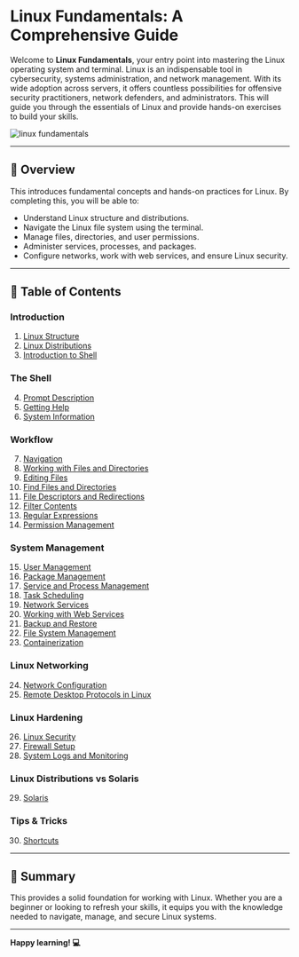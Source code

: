 # Linux Fundamentals: A Comprehensive Guide
Welcome to **Linux Fundamentals**, your entry point into mastering the Linux operating system and terminal. Linux is an indispensable tool in cybersecurity, systems administration, and network management. With its wide adoption across servers, it offers countless possibilities for offensive security practitioners, network defenders, and administrators. This will guide you through the essentials of Linux and provide hands-on exercises to build your skills.

![linux fundamentals](https://miro.medium.com/v2/resize:fit:740/0*ZLy2CvClAS4SBp86.jpg)

---

## 🌟 **Overview**
This introduces fundamental concepts and hands-on practices for Linux. By completing this, you will be able to:  
- Understand Linux structure and distributions.  
- Navigate the Linux file system using the terminal.  
- Manage files, directories, and user permissions.  
- Administer services, processes, and packages.  
- Configure networks, work with web services, and ensure Linux security.  

---

## 📖 **Table of Contents**

### Introduction
1. [Linux Structure](https://github.com/Deeptig9138/Linux-Fundamentals/tree/main/Introduction/1.%20Linux%20Structure)  
2. [Linux Distributions](https://github.com/Deeptig9138/Linux-Fundamentals/tree/main/Introduction/2.%20Linux%20Distributions)  
3. [Introduction to Shell](https://github.com/Deeptig9138/Linux-Fundamentals/tree/main/Introduction/3.%20Introduction%20to%20Shell)

### The Shell
4. [Prompt Description](https://github.com/Deeptig9138/Linux-Fundamentals/tree/main/The%20Shell/4.%20Prompt%20Description)  
5. [Getting Help](https://github.com/Deeptig9138/Linux-Fundamentals/tree/main/The%20Shell/5.%20Getting%20Help)  
6. [System Information](https://github.com/Deeptig9138/Linux-Fundamentals/tree/main/The%20Shell/6.%20System%20Information)

### Workflow
7. [Navigation](https://github.com/Deeptig9138/Linux-Fundamentals/tree/main/Workflow/7.%20Navigation)  
8. [Working with Files and Directories](https://github.com/Deeptig9138/Linux-Fundamentals/tree/main/Workflow/8.%20Working%20with%20Files%20and%20Directories)  
9. [Editing Files](https://github.com/Deeptig9138/Linux-Fundamentals/tree/main/Workflow/9.%20Editing%20Files)  
10. [Find Files and Directories](https://github.com/Deeptig9138/Linux-Fundamentals/tree/main/Workflow/10.%20Find%20Files%20and%20Directories)  
11. [File Descriptors and Redirections](https://github.com/Deeptig9138/Linux-Fundamentals/tree/main/Workflow/11.%20File%20Descriptors%20and%20Redirections)  
12. [Filter Contents](https://github.com/Deeptig9138/Linux-Fundamentals/tree/main/Workflow/12.%20Filter%20Contents)  
13. [Regular Expressions](https://github.com/Deeptig9138/Linux-Fundamentals/tree/main/Workflow/13.%20Regular%20Expressions)  
14. [Permission Management](https://github.com/Deeptig9138/Linux-Fundamentals/tree/main/Workflow/14.%20Permission%20Management)

### System Management
15. [User Management](https://github.com/Deeptig9138/Linux-Fundamentals/tree/main/System%20Management/15.%20User%20Management)  
16. [Package Management](https://github.com/Deeptig9138/Linux-Fundamentals/tree/main/System%20Management/16.%20Package%20Management)  
17. [Service and Process Management](https://github.com/Deeptig9138/Linux-Fundamentals/tree/main/System%20Management/17.%20Service%20and%20Process%20Management)  
18. [Task Scheduling](#task-scheduling)  
18. [Network Services](#network-services)  
20. [Working with Web Services](#working-with-web-services)  
21. [Backup and Restore](#backup-and-restore)  
22. [File System Management](#file-system-management)  
23. [Containerization](#containerization)

### Linux Networking
24. [Network Configuration](#network-configuration)  
25. [Remote Desktop Protocols in Linux](#remote-desktop-protocols-in-linux)

### Linux Hardening
26. [Linux Security](#linux-security)  
27. [Firewall Setup](#firewall-setup)  
28. [System Logs and Monitoring](#system-logs-and-monitoring)

### Linux Distributions vs Solaris
29. [Solaris](#solaris)

### Tips & Tricks
30. [Shortcuts](#shortcuts)  

---

## 📝 **Summary**

This provides a solid foundation for working with Linux. Whether you are a beginner or looking to refresh your skills, it equips you with the knowledge needed to navigate, manage, and secure Linux systems. 

---

**Happy learning! 💻**
